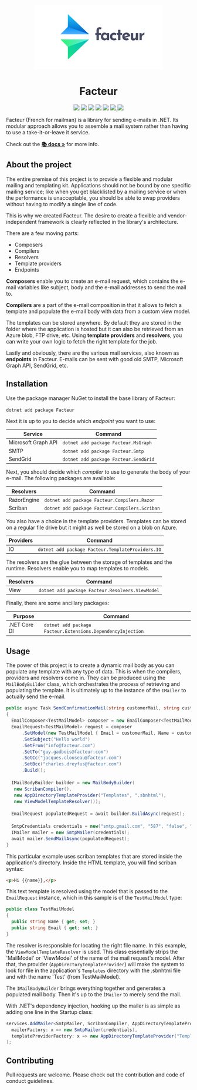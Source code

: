 <p align="center"><img src="assets/facteur.svg?raw=true" width="350" alt="Logo"></p>

<h1 align="center"> Facteur </h1> 

<p align="center">
<img src="https://dev.azure.com/dimenicsbe/Utilities/_apis/build/status/dimenics.facteur?branchName=master" />
<img src="https://img.shields.io/nuget/v/facteur" />
<img src="https://img.shields.io/azure-devops/coverage/dimenicsbe/utilities/177" />
<img src="https://img.shields.io/badge/License-MIT-blue.svg" />
<img src="https://img.shields.io/badge/PRs-welcome-brightgreen.svg?style=flat-square" />
<a href="https://github.com/dimenics/facteur/discussions">
  <img src="https://img.shields.io/badge/chat-discussions-green">
</a>
<a href="https://gitter.im/facteur-dotnet/community?utm_source=badge&utm_medium=badge&utm_campaign=pr-badge&utm_content=body_badge">
  <img src="https://badges.gitter.im/facteur-dotnet/community.svg">
</a>
</p>

Facteur (French for mailman) is a library for sending e-mails in .NET. Its modular approach allows you to assemble a mail system rather than having to use a take-it-or-leave it service.

Check out the **[📚 docs »](https://dimenics.github.io/facteur/)** for more info.

## About the project

The entire premise of this project is to provide a flexible and modular mailing and templating kit. Applications should not be bound by one specific mailing service; like when you get blacklisted by a mailing service or when the performance is unacceptable, you should be able to swap providers without having to modify a single line of code. 

This is why we created Facteur. The desire to create a flexible and vendor-independent framework is clearly reflected in the library's architecture.

There are a few moving parts:

- Composers
- Compilers
- Resolvers
- Template providers
- Endpoints

**Composers** enable you to create an e-mail request, which contains the e-mail variables like subject, body and the e-mail addresses to send the mail to.

**Compilers** are a part of the e-mail composition in that it allows to fetch a template and populate the e-mail body with data from a custom view model. 

The templates can be stored anywhere. By default they are stored in the folder where the application is hosted but it can also be retrieved from an Azure blob, FTP drive, etc. Using **template providers** and **resolvers**, you can write your own logic to fetch the right template for the job.

Lastly and obviously, there are the various mail services, also known as **endpoints** in Facteur. E-mails can be sent with good old SMTP, Microsoft Graph API, SendGrid, etc.

## Installation

Use the package manager NuGet to install the base library of Facteur:

`dotnet add package Facteur`

Next it is up to you to decide which *endpoint* you want to use:

| Service             | Command                               |
| ------------------- | ------------------------------------- |
| Microsoft Graph API | `dotnet add package Facteur.MsGraph`  |
| SMTP                | `dotnet add package Facteur.Smtp`     |
| SendGrid            | `dotnet add package Facteur.SendGrid` |

Next, you should decide which *compiler* to use to generate the body of your e-mail. The following packages are available:

| Resolvers   | Command                                        |
| ----------- | ---------------------------------------------- |
| RazorEngine | `dotnet add package Facteur.Compilers.Razor`   |
| Scriban     | `dotnet add package Facteur.Compilers.Scriban` |

You also have a choice in the template providers. Templates can be stored on a regular file drive but it might as well be stored on a blob on Azure.

| Providers | Command                                           |
| --------- | ------------------------------------------------- |
| IO        | `dotnet add package Facteur.TemplateProviders.IO` |

The resolvers are the glue between the storage of templates and the runtime. Resolvers enable you to map templates to models.

| Resolvers | Command                                          |
| --------- | ------------------------------------------------ |
| View      | `dotnet add package Facteur.Resolvers.ViewModel` |

Finally, there are some ancillary packages:

| Purpose      | Command                                                     |
| ------------ | ----------------------------------------------------------- |
| .NET Core DI | `dotnet add package Facteur.Extensions.DependencyInjection` |

## Usage

The power of this project is to create a dynamic mail body as you can populate any template with any type of data. This is when the compilers, providers and resolvers come in. They can be produced using the `MailBodyBuilder` class, which orchestrates the process of retrieving and populating the template. It is ultimately up to the instance of the `IMailer` to actually send the e-mail.

``` csharp
public async Task SendConfirmationMail(string customerMail, string customerName)
{
  EmailComposer<TestMailModel> composer = new EmailComposer<TestMailModel>();
  EmailRequest<TestMailModel> request = composer
      .SetModel(new TestMailModel { Email = customerMail, Name = customerMail })
      .SetSubject("Hello world")
      .SetFrom("info@facteur.com")
      .SetTo("guy.gadbois@facteur.com")
      .SetCc("jacques.clouseau@facteur.com")
      .SetBcc("charles.dreyfus@facteur.com")
      .Build();

  IMailBodyBuilder builder = new MailBodyBuilder(
   new ScribanCompiler(),
   new AppDirectoryTemplateProvider("Templates", ".sbnhtml"),
   new ViewModelTemplateResolver());

  EmailRequest populatedRequest = await builder.BuildAsync(request);

  SmtpCredentials credentials = new("smtp.gmail.com", "587", "false", "true", "myuser@gmail.com", "mypassword");
  IMailer mailer = new SmtpMailer(credentials);
  await mailer.SendMailAsync(populatedRequest);
}
```

This particular example uses scriban templates that are stored inside the application's directory. Inside the HTML template, you will find scriban syntax:

```html
<p>Hi {{name}},</p>
```

This text template is resolved using the model that is passed to the `EmailRequest` instance, which in this sample is of the `TestMailModel` type:

```csharp
public class TestMailModel
{
  public string Name { get; set; }
  public string Email { get; set; }
}
```

The resolver is responsible for locating the right file name. In this example, the `ViewModelTemplateResolver` is used. This class essentially strips the 'MailModel' or 'ViewModel' of the name of the mail request's model. After that, the provider (`AppDirectoryTemplateProvider`) will make the system to look for file in the application's `Templates` directory with the .sbnhtml file and with the name 'Test' (from Test~~MailModel~~).

The `IMailBodyBuilder` brings everything together and generates a populated mail body. Then it's up to the `ÌMailer` to merely send the mail.

With .NET's dependency injection, hooking up the mailer is as simple as adding one line in the Startup class:

```csharp
services.AddMailer<SmtpMailer, ScribanCompiler, AppDirectoryTemplateProvider, ViewModelTemplateResolver>(
  mailerFactory: x => new SmtpMailer(credentials),
  templateProviderFactory: x => new AppDirectoryTemplateProvider("Templates", ".sbnhtml")
);
```

## Contributing

Pull requests are welcome. Please check out the contribution and code of conduct guidelines.